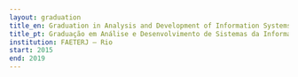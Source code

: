 ```yaml
---
layout: graduation
title_en: Graduation in Analysis and Development of Information Systems
title_pt: Graduação em Análise e Desenvolvimento de Sistemas da Informação
institution: FAETERJ – Rio
start: 2015
end: 2019
---
```

